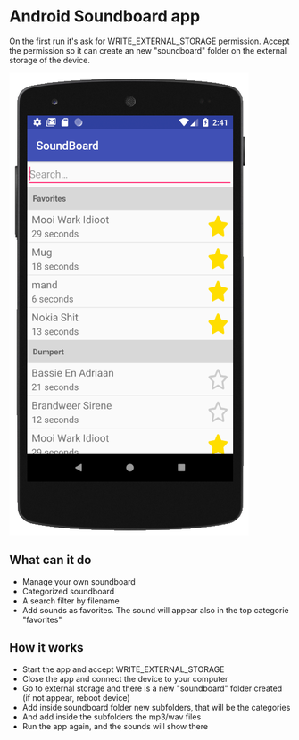 Android Soundboard app
========================

On the first run it's ask for WRITE_EXTERNAL_STORAGE permission. Accept the permission so it can create an new "soundboard" folder on the external storage of the device.

![Soundboard_app](/screens/screen-1.png)

What can it do 
------------
* Manage your own soundboard
* Categorized soundboard
* A search filter by filename
* Add sounds as favorites. The sound will appear also in the top categorie "favorites"

How it works
------------
* Start the app and accept WRITE_EXTERNAL_STORAGE
* Close the app and connect the device to your computer
* Go to external storage and there is a new "soundboard" folder created (if not appear, reboot device)
* Add inside soundboard folder new subfolders, that will be the categories
* And add inside the subfolders the mp3/wav files
* Run the app again, and the sounds will show there
